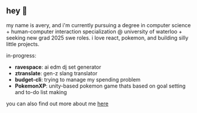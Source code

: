 ## hey 👋

my name is avery, and i'm currently pursuing a degree in computer science + human-computer interaction specialization @ university of waterloo + seeking new grad 2025 swe roles. i love react, pokemon, and building silly little projects.

in-progress:
- **ravespace**: ai edm dj set generator
- **ztranslate**: gen-z slang translator
- **budget-cli**: trying to manage my spending problem
- **PokemonXP**: unity-based pokemon game thats based on goal setting and to-do list making

you can also find out more about me [here](https://www.averyxlin.com/)

